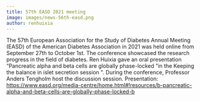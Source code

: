 ```yaml
---
title: 57th EASD 2021 meeting
image: images/news-56th-easd.png
author: renhuixia
---
```


The 57th European Association for the Study of Diabetes Annual Meeting (EASD) of the American Diabetes Association in 2021 was held online from September 27th to October 1st. The conference showcased the research progress in the field of diabetes. Ren Huixia gave an oral presentation “Pancreatic alpha and beta cells are globally phase-locked "in the Keeping the balance in islet secretion session ". During the conference, Professor Anders Tengholm host the discussion session. 
Presentation: https://www.easd.org/media-centre/home.html#!resources/b-pancreatic-alpha-and-beta-cells-are-globally-phase-locked-b
